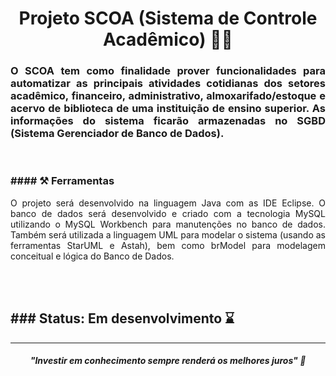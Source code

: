 <h1 align="center"> Projeto SCOA (Sistema de Controle Acadêmico) 👨‍🎓</h1>

<h3 align="justify">O SCOA tem como finalidade prover funcionalidades para automatizar as principais atividades cotidianas dos setores acadêmico, financeiro, administrativo, almoxarifado/estoque e acervo de biblioteca de uma instituição de ensino superior. As informações do sistema ficarão armazenadas no SGBD (Sistema Gerenciador de Banco de Dados).</h3>

<br>
<h3>#### ⚒️ Ferramentas</h3>

<p align="justify">O projeto será desenvolvido na linguagem Java com as IDE Eclipse. O banco de dados será desenvolvido e criado com a tecnologia MySQL utilizando o MySQL Workbench para manutenções no banco de dados. Também será utilizada a linguagem UML para modelar o sistema (usando as ferramentas StarUML e Astah), bem como brModel para modelagem conceitual e lógica do Banco de Dados.</p>
<br/>
<br/>

<h2>### Status: Em desenvolvimento ⌛</h2>

<hr>

<i><h5 align="center">"Investir em conhecimento sempre renderá os melhores juros" 💭</h5></i>